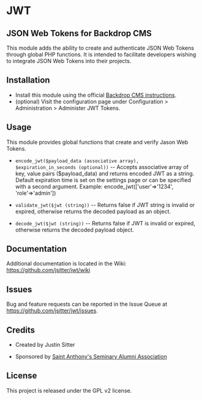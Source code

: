 # JWT
## JSON Web Tokens for Backdrop CMS

This module adds the ability to create and authenticate JSON Web Tokens through global PHP functions. It is intended to facilitate developers wishing to integrate JSON Web Tokens into their projects.

## Installation

- Install this module using the official [Backdrop CMS instructions](https://backdropcms.org/guide/modules).
- (optional) Visit the configuration page under Configuration > Administration > Administer JWT Tokens.

## Usage

This module provides global functions that create and verify Jason Web Tokens.

* `encode_jwt($payload_data (associative array), $expiration_in_seconds (optional))` -- Accepts associative array of key, value pairs ($payload_data) and returns encoded JWT as a string. Default expiration time is set on the settings page or can be specified with a second argument. Example: encode_jwt(['user'=>'1234', 'role'=>'admin'])

* `validate_jwt($jwt (string))` -- Returns false if JWT string is invalid or expired, otherwise returns the decoded payload as an object.

* `decode_jwt($jwt (string))` -- Returns false if JWT is invalid or expired, otherwise returns the decoded payload object.

## Documentation

Additional documentation is located in the Wiki:
https://github.com/jsitter/jwt/wiki

## Issues

Bug and feature requests can be reported in the Issue Queue at https://github.com/jsitter/jwt/issues.

## Credits

- Created by Justin Sitter

- Sponsored by [Saint Anthony's Seminary Alumni Association](https://www.sasalumni.org)

## License

This project is released under the GPL v2 license.
